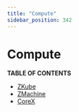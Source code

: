 ```yaml
---
title: "Compute"
sidebar_position: 342
---
```


# Compute

**TABLE OF CONTENTS**

- [ZKube](./zkube.md)
- [ZMachine](./zmachine.md)
- [CoreX](./corex.md)